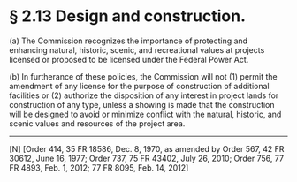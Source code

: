 # § 2.13   Design and construction.

(a) The Commission recognizes the importance of protecting and enhancing natural, historic, scenic, and recreational values at projects licensed or proposed to be licensed under the Federal Power Act. 


(b) In furtherance of these policies, the Commission will not (1) permit the amendment of any license for the purpose of construction of additional facilities or (2) authorize the disposition of any interest in project lands for construction of any type, unless a showing is made that the construction will be designed to avoid or minimize conflict with the natural, historic, and scenic values and resources of the project area.



---

[N] [Order 414, 35 FR 18586, Dec. 8, 1970, as amended by Order 567, 42 FR 30612, June 16, 1977; Order 737, 75 FR 43402, July 26, 2010; Order 756, 77 FR 4893, Feb. 1, 2012; 77 FR 8095, Feb. 14, 2012] 





